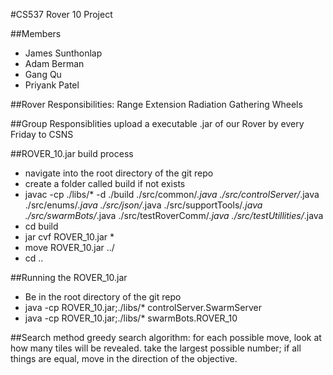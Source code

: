 #CS537 Rover 10 Project

##Members
* James Sunthonlap
* Adam Berman
* Gang Qu
* Priyank Patel

##Rover Responsibilities:
Range Extension
Radiation Gathering
Wheels

##Group Responsiblities
upload a executable .jar of our Rover  by every Friday to CSNS

##ROVER_10.jar build process
* navigate into the root directory of the git repo
* create a folder called build if not exists
* javac -cp ./libs/* -d ./build ./src/common/*.java ./src/controlServer/*.java ./src/enums/*.java ./src/json/*.java ./src/supportTools/*.java ./src/swarmBots/*.java ./src/testRoverComm/*.java ./src/testUtillities/*.java
* cd build
* jar cvf ROVER_10.jar *
* move ROVER_10.jar ../
* cd ..

##Running the ROVER_10.jar
* Be in the root directory of the git repo
* java -cp ROVER_10.jar;./libs/* controlServer.SwarmServer
* java -cp ROVER_10.jar;./libs/* swarmBots.ROVER_10

##Search method
greedy search algorithm: for each possible move, look at how many tiles will be revealed. take the largest possible number; if all things are equal, move in the direction of the objective.

